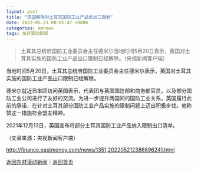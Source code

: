 ```yaml
---
layout: post
title: "英国解除对土耳其国防工业产品的出口限制"
date: 2022-05-21 00:01:47 +0800
categories: emnews
tags: 东财滚动新闻
---
```

> 土耳其总统府国防工业委员会主任德米尔当地时间5月20日表示，英国对土耳其实施的国防工业产品出口限制已经解除。（央视新闻客户端）

<p>当地时间5月20日，土耳其总统府国防工业委员会主任德米尔表示，英国对土耳其实施的国防工业产品出口限制已经解除。</p>
 <p>德米尔就近日率团访问英国表示，代表团与英国国防部和商务部官员，以及部分国防工业公司进行了友好的交流。为进一步提升两国间的国防工业关系，英国履行此前的承诺，在针对土耳其部分国防工业产品实施的限制问题上迈出积极步伐。他称赞这一措施符合盟友精神。</p>
 <p>2021年12月13日，英国宣布将部分土耳其国防工业产品纳入限制出口清单。</p>
 <p></p><p class="em_media">（文章来源：央视新闻客户端）</p>

<http://finance.eastmoney.com/news/1351,202205212386896241.html>

[返回东财滚动新闻](//finews.withounder.com/emnews/)｜[返回首页](//finews.withounder.com/)